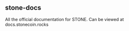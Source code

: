 stone-docs
-------

All the official documentation for STONE. Can be viewed at docs.stonecoin.rocks
